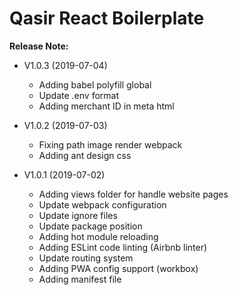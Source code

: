 # Qasir React Boilerplate


**Release Note:**

- V1.0.3 (2019-07-04)    
    - Adding babel polyfill global
    - Update .env format
    - Adding merchant ID in meta html

- V1.0.2 (2019-07-03)
    - Fixing path image render webpack
    - Adding ant design css

- V1.0.1 (2019-07-02)
    - Adding views folder for handle website pages
    - Update webpack configuration
    - Update ignore files    
    - Update package position
    - Adding hot module reloading
    - Adding ESLint code linting (Airbnb linter)
    - Update routing system
    - Adding PWA config support (workbox)
    - Adding manifest file